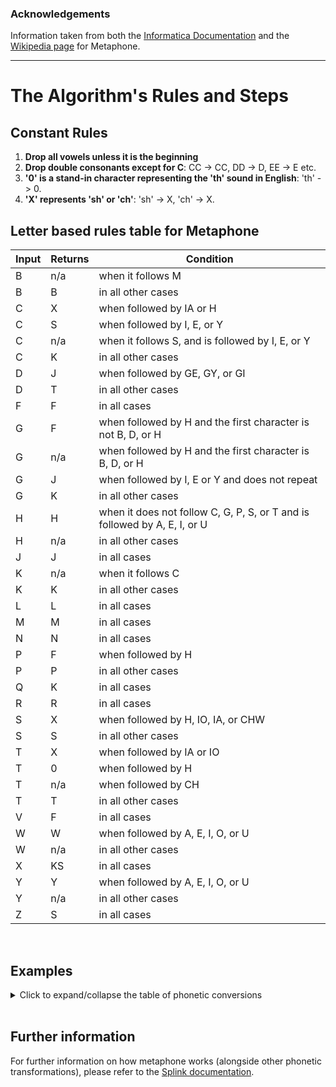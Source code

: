 ### Acknowledgements

Information taken from both the [Informatica Documentation](https://docs.informatica.com/data-catalog/common-content-for-data-catalog/10-5/transformation-language-reference/functions/metaphone.html#:~:text=METAPHONE%20encodes%20characters%20of%20the,character%20of%20the%20input%20string.) and the [Wikipedia page](https://en.wikipedia.org/wiki/Metaphone) for Metaphone.

<hr>

# The Algorithm's Rules and Steps

## Constant Rules

1. **Drop all vowels unless it is the beginning**
2. **Drop double consonants except for C**: CC -> CC, DD -> D, EE -> E etc.
3. **'0' is a stand-in character representing the 'th' sound in English**: 'th' -> 0.
4. **'X' represents 'sh' or 'ch'**: 'sh' -> X, 'ch' -> X.

## Letter based rules table for Metaphone

| **Input** | **Returns** | **Condition**                                              |
|-------|---------|--------------------------------------------------------|
| B     | n/a     | when it follows M                                      |
| B     | B       | in all other cases                                     |
| C     | X       | when followed by IA or H                               |
| C     | S       | when followed by I, E, or Y                            |
| C     | n/a     | when it follows S, and is followed by I, E, or Y       |
| C     | K       | in all other cases                                     |
| D     | J       | when followed by GE, GY, or GI                         |
| D     | T       | in all other cases                                     |
| F     | F       | in all cases                                           |
| G     | F       | when followed by H and the first character is not B, D, or H |
| G     | n/a     | when followed by H and the first character is B, D, or H |
| G     | J       | when followed by I, E or Y and does not repeat         |
| G     | K       | in all other cases                                     |
| H     | H       | when it does not follow C, G, P, S, or T and is followed by A, E, I, or U |
| H     | n/a     | in all other cases                                     |
| J     | J       | in all cases                                           |
| K     | n/a     | when it follows C                                      |
| K     | K       | in all other cases                                     |
| L     | L       | in all cases                                           |
| M     | M       | in all cases                                           |
| N     | N       | in all cases                                           |
| P     | F       | when followed by H                                     |
| P     | P       | in all other cases                                     |
| Q     | K       | in all cases                                           |
| R     | R       | in all cases                                           |
| S     | X       | when followed by H, IO, IA, or CHW                     |
| S     | S       | in all other cases                                     |
| T     | X       | when followed by IA or IO                              |
| T     | 0       | when followed by H                                     |
| T     | n/a     | when followed by CH                                    |
| T     | T       | in all other cases                                     |
| V     | F       | in all cases                                           |
| W     | W       | when followed by A, E, I, O, or U                      |
| W     | n/a     | in all other cases                                     |
| X     | KS      | in all cases                                           |
| Y     | Y       | when followed by A, E, I, O, or U                      |
| Y     | n/a     | in all other cases                                     |
| Z     | S       | in all cases                                           |

<br>

## Examples

<details>
<summary>Click to expand/collapse the table of phonetic conversions</summary>

```markdown
| Input               | Conversion |
| ------------------- | ---------- |
| METAPHONE('Lamb')   | LM         |
| METAPHONE('Box')    | BKS        |
| METAPHONE('Facial') | FXL        |
| METAPHONE('Fence')  | FNS        |
| METAPHONE('Scene')  | SN         |
| METAPHONE('Cool')   | KL         |
| METAPHONE('Dodge')  | TJ         |
| METAPHONE('David')  | TFT        |
| METAPHONE('FOX')    | FKS        |
| METAPHONE('Tough')  | TF         |
| METAPHONE('Hugh')   | HF         |
| METAPHONE('Magic')  | MJK        |
| METAPHONE('GUN')    | KN         |
| METAPHONE('DHAT')   | THT        |
| METAPHONE('Chain')  | XN         |
| METAPHONE('Jen')    | JN         |
| METAPHONE('Ckim')   | KM         |
| METAPHONE('Kim')    | KM         |
| METAPHONE('Laura')  | LR         |
| METAPHONE('Maggi')  | MK         |
| METAPHONE('Nancy')  | NNS        |
| METAPHONE('Phone')  | FN         |
| METAPHONE('Pip')    | PP         |
| METAPHONE('Queen')  | KN         |
| METAPHONE('Ray')    | R          |
| METAPHONE('Cash')   | KX         |
| METAPHONE('Sing')   | SNK        |
| METAPHONE('Patio')  | PX         |
| METAPHONE('Thor')   | 0R         |
| METAPHONE('Glitch') | KLTX       |
| METAPHONE('Tim')    | TM         |
| METAPHONE('Vin')    | FN         |
| METAPHONE('Wang')   | WNK        |
| METAPHONE('When')   | HN         |
| METAPHONE('Six')    | SKS        |
| METAPHONE('Yang')   | YNK        |
| METAPHONE('Bobby')  | BB         |
| METAPHONE('Zack')   | SK         |
```

</details>

<br>

## Further information

For further information on how metaphone works (alongside other phonetic transformations), please refer to the [Splink documentation](https://moj-analytical-services.github.io/splink/topic_guides/comparisons/phonetic.html?h=metaphone#metaphone).
